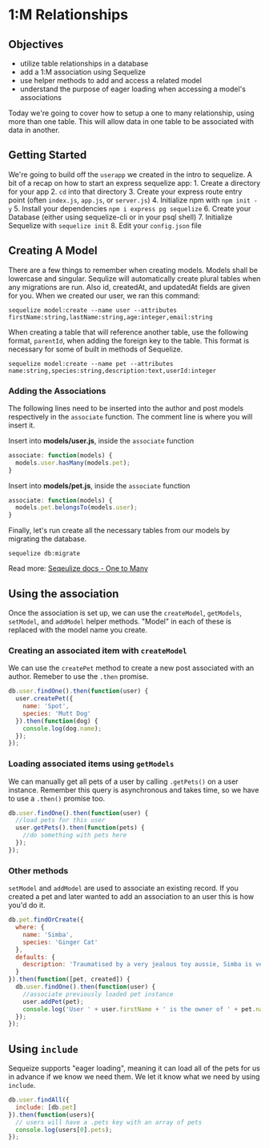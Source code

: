 # 1:M Relationships

## Objectives

* utilize table relationships in a database
* add a 1:M association using Sequelize
* use helper methods to add and access a related model
* understand the purpose of eager loading when accessing a model's associations

Today we're going to cover how to setup a one to many relationship, using more than one table. This will allow data in one table to be associated with data in another.

## Getting Started

We're going to build off the `userapp` we created in the intro to sequelize. A bit of a recap on how to start an express sequelize app: 1. Create a directory for your app 2. `cd` into that directory 3. Create your express route entry point \(often `index.js`, `app.js`, or `server.js`\) 4. Initialize npm with `npm init -y` 5. Install your dependencies `npm i express pg sequelize` 6. Create your Database \(either using sequelize-cli or in your psql shell\) 7. Initialize Sequelize with `sequelize init` 8. Edit your `config.json` file

## Creating A Model

There are a few things to remember when creating models. Models shall be lowercase and singular. Sequlize will automatically create plural tables when any migrations are run. Also id, createdAt, and updatedAt fields are given for you. When we created our user, we ran this command:

```text
sequelize model:create --name user --attributes firstName:string,lastName:string,age:integer,email:string
```

When creating a table that will reference another table, use the following format, `parentId`, when adding the foreign key to the table. This format is necessary for some of built in methods of Sequelize.

```text
sequelize model:create --name pet --attributes name:string,species:string,description:text,userId:integer
```

### Adding the Associations

The following lines need to be inserted into the author and post models respectively in the `associate` function. The comment line is where you will insert it.

Insert into **models/user.js**, inside the `associate` function

```javascript
associate: function(models) {
  models.user.hasMany(models.pet);
}
```

Insert into **models/pet.js**, inside the `associate` function

```javascript
associate: function(models) {
  models.pet.belongsTo(models.user);
}
```

Finally, let's run create all the necessary tables from our models by migrating the database.

```text
sequelize db:migrate
```

Read more: [Seqeulize docs - One to Many](http://docs.sequelizejs.com/en/latest/docs/associations/#one-to-many-associations)

## Using the association

Once the association is set up, we can use the `createModel`, `getModels`, `setModel`, and `addModel` helper methods. "Model" in each of these is replaced with the model name you create.

### Creating an associated item with `createModel`

We can use the `createPet` method to create a new post associated with an author. Remeber to use the `.then` promise.

```javascript
db.user.findOne().then(function(user) {
  user.createPet({
    name: 'Spot',
    species: 'Mutt Dog'
  }).then(function(dog) {
    console.log(dog.name);
  });
});
```

### Loading associated items using `getModels`

We can manually get all pets of a user by calling `.getPets()` on a user instance. Remember this query is asynchronous and takes time, so we have to use a `.then()` promise too.

```javascript
db.user.findOne().then(function(user) {
  //load pets for this user
  user.getPets().then(function(pets) {
    //do something with pets here
  });
});
```

### Other methods

`setModel` and `addModel` are used to associate an existing record. If you created a pet and later wanted to add an association to an user this is how you'd do it.

```javascript
db.pet.findOrCreate({
  where: {
    name: 'Simba',
    species: 'Ginger Cat'
  },
  defaults: {
    description: 'Traumatised by a very jealous toy aussie, Simba is very cute but rarely comes out to play'
  }
}).then(function([pet, created]) {
  db.user.findOne().then(function(user) {
    //associate previously loaded pet instance
    user.addPet(pet);
    console.log('User ' + user.firstName + ' is the owner of ' + pet.name);
  });
});
```

## Using `include`

Sequeize supports "eager loading", meaning it can load all of the pets for us in advance if we know we need them. We let it know what we need by using `include`.

```javascript
db.user.findAll({
  include: [db.pet]
}).then(function(users){
  // users will have a .pets key with an array of pets
  console.log(users[0].pets);
});
```

